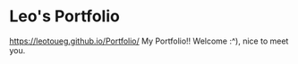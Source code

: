 # Leo's Portfolio
https://leotoueg.github.io/Portfolio/
My Portfolio!! Welcome :^), nice to meet you.

